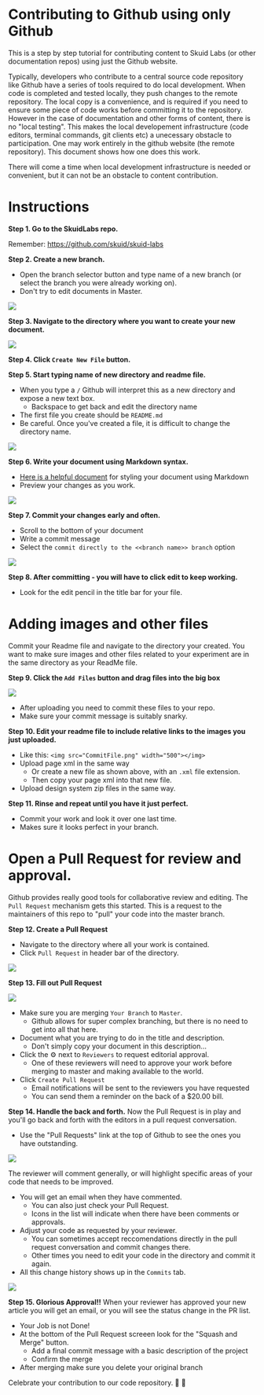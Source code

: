 # Contributing to Github using only Github
This is a step by step tutorial for contributing content to Skuid Labs (or other documentation repos) using just the Github website. 

Typically,  developers who contribute to a central source code repository like Github have a series of tools required to do local development. When code is completed and tested locally,  they push changes to the remote repository.  The local copy is a convenience,  and is required if you need to ensure some piece of code works before committing it to the repository.  However in the case of documentation and other forms of content, there is no "local testing". This makes the local developement infrastructure (code editors,  terminal commands,  git clients etc) a unecessary obstacle to participation. One may work entirely in the github website (the remote repository). This document shows how one does this work. 

There will come a time when local development infrastructure is needed or convenient,  but it can not be an obstacle to content contribution.  

# Instructions

**Step 1.  Go to the SkuidLabs repo.** 

Remember:  https://github.com/skuid/skuid-labs

**Step 2.  Create a new branch.**
- Open the branch selector button and type name of a new branch (or select the branch you were already working on). 
- Don't try to edit documents in Master.  

![](./NewBranch.png)

**Step 3. Navigate to the directory where you want to create your new document.**

![](./NavigateToFolder.png)

**Step 4. Click `Create New File` button.**

**Step 5. Start typing name of new directory and readme file.**
- When you type a `/` Github will interpret this as a new directory and expose a new text box.
  - Backspace to get back and edit the directory name
- The first file you create should be  `README.md` 
- Be careful.  Once you've created a file, it is difficult to change the directory name. 

![](./CreateNewFile.png)

**Step 6. Write your document using Markdown syntax.**
- [Here is a helpful document](https://help.github.com/en/github/writing-on-github/basic-writing-and-formatting-syntax) for styling your document using Markdown
- Preview your changes as you work. 

![](./PreviewChanges.png)

**Step 7. Commit your changes early and often.**
- Scroll to the bottom of your document 
- Write a commit message
- Select the `commit directly to the <<branch name>> branch` option
  
![](./CommitFile.png)

**Step 8.  After committing - you will have to click edit to keep working.**
- Look for the edit pencil in the title bar for your file. 

# Adding images and other files
Commit your Readme file and navigate to the directory your created. You want to make sure images and other files related to your experiment are in the same directory as your ReadMe file. 

**Step 9. Click the `Add Files` button and drag files into the big box**

![](./UploadFiles.png)

- After uploading you need to commit these files to your repo.  
- Make sure your commit message is suitably snarky. 

**Step 10.  Edit your readme file to include relative links to the images you just uploaded.**  
- Like this:  `<img src="CommitFile.png" width="500"></img>`
- Upload page xml in the same way 
  - Or create a new file as shown above, with an `.xml` file extension.  
  - Then copy your page xml into that new file. 
- Upload design system zip files in the same way. 

**Step 11.  Rinse and repeat until you have it just perfect.**
- Commit your work and look it over one last time.
- Makes sure it looks perfect in your branch. 

# Open a Pull Request for review and approval. 
Github provides really good tools for collaborative review and editing.  The `Pull Request` mechanism gets this started. This is a request to the maintainers of this repo to "pull" your code into the master branch. 

**Step 12. Create a Pull Request**
- Navigate to the directory where all your work is contained. 
- Click `Pull Request` in header bar of the directory. 

![](./StartPullRequest.png)

**Step 13.  Fill out Pull Request**

![](./CompletePullRequest.png)

- Make sure you are merging `Your Branch` to `Master`. 
  - Github allows for super complex branching, but there is no need to get into all that here. 
- Document what you are trying to do in the title and description.  
  - Don't simply copy your document in this description...
- Click the :gear: next to `Reviewers` to request editorial approval. 
  - One of these reviewers will need to approve your work before merging to master and making available to the world. 
- Click `Create Pull Request`
  - Email notifications will be sent to the reviewers you have requested
  - You can send them a reminder on the back of a $20.00 bill.  

**Step 14.  Handle the back and forth.** 
Now the Pull Request is in play and you'll go back and forth with the editors in a pull request conversation. 
- Use the "Pull Requests" link at the top of Github to see the ones you have outstanding. 

![](./OpenPullRequests.png)

The reviewer will comment generally, or will highlight specific areas of your code that needs to be improved. 
- You will get an email when they have commented.  
  - You can also just check your Pull Request.  
  - Icons in the list will indicate when there have been comments or approvals. 
- Adjust your code as requested by your reviewer. 
  - You can sometimes accept reccomendations directly in the pull request conversation and commit changes there. 
  - Other times you need to edit your code in the directory and commit it again. 
- All this change history shows up in the `Commits` tab. 

![](./PullRequestComments.png)

**Step 15. Glorious Approval!!** 
When your reviewer has approved your new article you will get an email, or you will see the status change in the PR list. 
- Your Job is not Done! 
- At the bottom of the Pull Request screeen look for the "Squash and Merge" button.
  - Add a final commit message with a basic description of the project
  - Confirm the merge
- After merging make sure you delete your original branch 

Celebrate your contribution to our code repository.  :tada: :tada:
